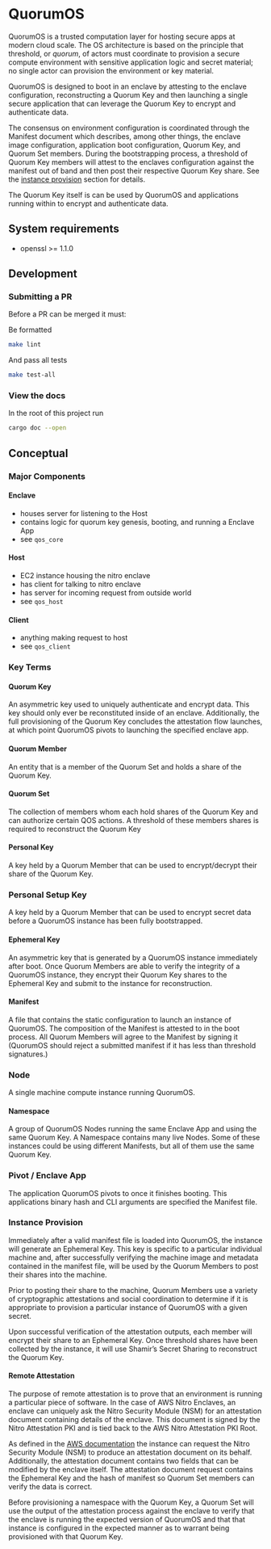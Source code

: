 # QuorumOS

QuorumOS is a trusted computation layer for hosting secure apps at modern cloud scale. The OS architecture is based on the principle that threshold, or _quorum_, of actors must coordinate to provision a secure compute environment with sensitive application logic and secret material; no single actor can provision the environment or key material.

QuorumOS is designed to boot in an enclave by attesting to the enclave configuration, reconstructing a Quorum Key and then launching a single secure application that can leverage the Quorum Key to encrypt and authenticate data.

The consensus on environment configuration is coordinated through the Manifest document which describes, among other things, the enclave image configuration, application boot configuration, Quorum Key, and Quorum Set members. During the bootstrapping process, a threshold of Quorum Key members will attest to the enclaves configuration against the manifest out of band and then post their respective Quorum Key share. See the [instance provision](#instance-provision) section for details.

The Quorum Key itself is can be used by QuorumOS and applications running within to encrypt and authenticate data.

## System requirements

- openssl >= 1.1.0

## Development

### Submitting a PR

Before a PR can be merged it must:

Be formatted

```bash
make lint
```

And pass all tests

```bash
make test-all
```

### View the docs

In the root of this project run

```bash
cargo doc --open
```

## Conceptual

### Major Components

#### Enclave

- houses server for listening to the Host
- contains logic for quorum key genesis, booting, and running a Enclave App
- see `qos_core`

#### Host

- EC2 instance housing the nitro enclave
- has client for talking to nitro enclave
- has server for incoming request from outside world
- see `qos_host`

#### Client

- anything making request to host
- see `qos_client`

### Key Terms

#### Quorum Key

An asymmetric key used to uniquely authenticate and encrypt data. This key should only ever be reconstituted inside of an enclave. Additionally, the full provisioning of the Quorum Key concludes the attestation flow launches, at which point QuorumOS pivots to launching the specified enclave app.

#### Quorum Member

An entity that is a member of the Quorum Set and holds a share of the Quorum Key.

#### Quorum Set

The collection of members whom each hold shares of the Quorum Key and can authorize certain QOS actions. A threshold of these members shares is required to reconstruct the Quorum Key

#### Personal Key

A key held by a Quorum Member that can be used to encrypt/decrypt their share of the Quorum Key.

### Personal Setup Key

A key held by a Quorum Member that can be used to encrypt secret data before a QuorumOS instance has been fully bootstrapped.

#### Ephemeral Key

An asymmetric key that is generated by a QuorumOS instance immediately after boot. Once Quorum Members are able to verify the integrity of a QuorumOS instance, they encrypt their Quorum Key shares to the Ephemeral Key and submit to the instance for reconstruction.

#### Manifest

A file that contains the static configuration to launch an instance of QuorumOS. The composition of the Manifest is attested to in the boot process. All Quorum Members will agree to the Manifest by signing it (QuorumOS should reject a submitted manifest if it has less than threshold signatures.)

### Node

A single machine compute instance running QuorumOS.

#### Namespace

A group of QuorumOS Nodes running the same Enclave App and using the same Quorum Key. A Namespace contains many live Nodes. Some of these instances could be using different Manifests, but all of them use the same Quorum Key.

### Pivot / Enclave App

The application QuorumOS pivots to once it finishes booting. This applications binary hash and CLI arguments are specified the Manifest file.

### Instance Provision

Immediately after a valid manifest file is loaded into QuorumOS, the instance will generate an Ephemeral Key. This key is specific to a particular individual machine and, after successfully verifying the machine image and metadata contained in the manifest file, will be used by the Quorum Members to post their shares into the machine.

Prior to posting their share to the machine, Quorum Members use a variety of cryptographic attestations and social coordination to determine if it is appropriate to provision a particular instance of QuorumOS with a given secret.

Upon successful verification of the attestation outputs, each member will encrypt their share to an Ephemeral Key. Once threshold shares have been collected by the instance, it will use Shamir’s Secret Sharing to reconstruct the Quorum Key.

#### Remote Attestation

The purpose of remote attestation is to prove that an environment is running a particular piece of software. In the case of AWS Nitro Enclaves, an enclave can uniquely ask the Nitro Security Module (NSM) for an attestation document containing details of the enclave. This document is signed by the Nitro Attestation PKI and is tied back to the AWS Nitro Attestation PKI Root.

As defined in the [AWS documentation](https://docs.aws.amazon.com/enclaves/latest/user/verify-root.html) the instance can request the Nitro Security Module (NSM) to produce an attestation document on its behalf. Additionally, the attestation document contains two fields that can be modified by the enclave itself. The attestation document request contains the Ephemeral Key and the hash of manifest so Quorum Set members can verify the data is correct.

Before provisioning a namespace with the Quorum Key, a Quorum Set will use the output of the attestation process against the enclave to verify that the enclave is running the expected version of QuorumOS and that that instance is configured in the expected manner as to warrant being provisioned with that Quorum Key.
